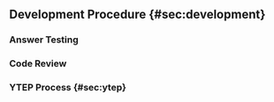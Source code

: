 ## Development Procedure {#sec:development}

### Answer Testing

### Code Review

### YTEP Process {#sec:ytep}



